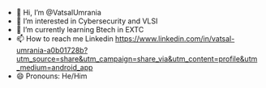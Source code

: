 - 👋 Hi, I’m @VatsalUmrania
- 👀 I’m interested in Cybersecurity and VLSI 
- 🌱 I’m currently learning Btech in EXTC
- 📫 How to reach me Linkedin https://www.linkedin.com/in/vatsal-umrania-a0b01728b?utm_source=share&utm_campaign=share_via&utm_content=profile&utm_medium=android_app
- 😄 Pronouns: He/Him

<!---
VatsalUmrania/VatsalUmrania is a ✨ special ✨ repository because its `README.md` (this file) appears on your GitHub profile.
You can click the Preview link to take a look at your changes.
--->
